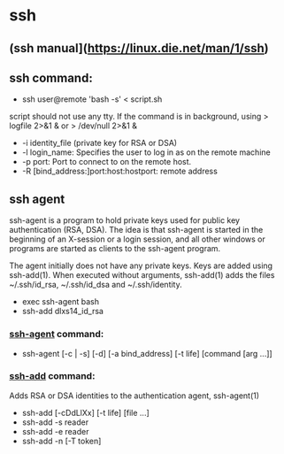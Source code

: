 # ssh 

## (ssh manual](https://linux.die.net/man/1/ssh) 

## ssh command:   
- ssh user@remote 'bash -s' < script.sh

script should not use any tty. If the command is in background, using  > logfile 2>&1 &  or  > /dev/null 2>&1 &

- -i identity_file  (private key for RSA or DSA)
- -l login_name:  Specifies the user to log in as on the remote machine
- -p port:        Port to connect to on the remote host.
- -R [bind_address:]port:host:hostport:  remote address

## ssh agent
ssh-agent is a program to hold private keys used for public key authentication (RSA, DSA). The idea is that ssh-agent is started in the beginning of an X-session or a login session, and all other windows or programs are started as clients to the ssh-agent program.

The agent initially does not have any private keys. Keys are added using ssh-add(1). When executed without arguments, ssh-add(1) adds the files ~/.ssh/id_rsa, ~/.ssh/id_dsa and ~/.ssh/identity.

- exec ssh-agent bash
- ssh-add dlxs14_id_rsa

### [ssh-agent](https://linux.die.net/man/1/ssh-agent) command:
- ssh-agent [-c | -s] [-d] [-a bind_address] [-t life] [command [arg ...]]

### [ssh-add](https://linux.die.net/man/1/ssh-add) command: 
Adds RSA or DSA identities to the authentication agent, ssh-agent(1)
- ssh-add [-cDdLlXx] [-t life] [file ...]
- ssh-add -s reader
- ssh-add -e reader
- ssh-add -n [-T token]
